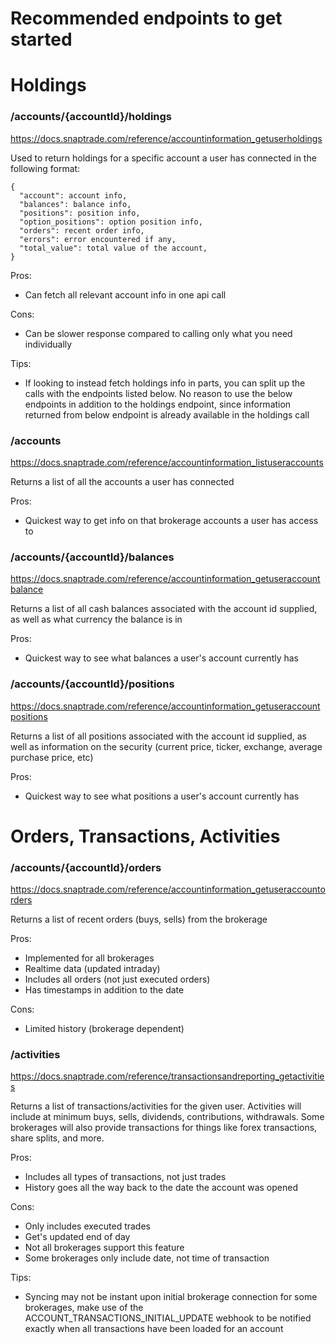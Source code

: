 # Recommended endpoints to get started

# Holdings

### /accounts/{accountId}/holdings

<https://docs.snaptrade.com/reference/accountinformation_getuserholdings>

Used to return holdings for a specific account a user has connected in the following format:

```Text JSON
{
  "account": account info,
  "balances": balance info,
  "positions": position info,
  "option_positions": option position info,
  "orders": recent order info,
  "errors": error encountered if any,
  "total_value": total value of the account,
}
```

Pros:

- Can fetch all relevant account info in one api call

Cons:

- Can be slower response compared to calling only what you need individually

Tips:

- If looking to instead fetch holdings info in parts, you can split up the calls with the endpoints listed below. No reason to use the below endpoints in addition to the holdings endpoint, since information returned from below endpoint is already available in the holdings call

### /accounts

<https://docs.snaptrade.com/reference/accountinformation_listuseraccounts>

Returns a list of all the accounts a user has connected

Pros:

- Quickest way to get info on that brokerage accounts a user has access to

### /accounts/{accountId}/balances

<https://docs.snaptrade.com/reference/accountinformation_getuseraccountbalance>

Returns a list of all cash balances associated with the account id supplied, as well as what currency the balance is in

Pros:

- Quickest way to see what balances a user's account currently has

### /accounts/{accountId}/positions

<https://docs.snaptrade.com/reference/accountinformation_getuseraccountpositions>

Returns a list of all positions associated with the account id supplied, as well as information on the security (current price, ticker, exchange, average purchase price, etc)

Pros:

- Quickest way to see what positions a user's account currently has

# Orders, Transactions, Activities

### /accounts/{accountId}/orders

<https://docs.snaptrade.com/reference/accountinformation_getuseraccountorders>

Returns a list of recent orders (buys, sells) from the brokerage

Pros:

- Implemented for all brokerages
- Realtime data (updated intraday)
- Includes all orders (not just executed orders)
- Has timestamps in addition to the date

Cons:

- Limited history (brokerage dependent)

### /activities

<https://docs.snaptrade.com/reference/transactionsandreporting_getactivities>

Returns a list of transactions/activities for the given user. Activities will include at minimum buys, sells, dividends, contributions, withdrawals. Some brokerages will also provide transactions for things like forex transactions, share splits, and more.

Pros:

- Includes all types of transactions, not just trades
- History goes all the way back to the date the account was opened

Cons:

- Only includes executed trades
- Get's updated end of day
- Not all brokerages support this feature
- Some brokerages only include date, not time of transaction

Tips:

- Syncing may not be instant upon initial brokerage connection for some brokerages, make use of the ACCOUNT_TRANSACTIONS_INITIAL_UPDATE webhook to be notified exactly when all transactions have been loaded for an account
